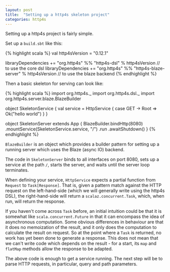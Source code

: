 ```yaml
---
layout: post
title:  "Setting up a http4s skeleton project"
categories: http4s
---
```

Setting up a http4s project is fairly simple.

Set up a `build.sbt` like this:

{% highlight scala %}
val http4sVersion = "0.12.1"

libraryDependencies += "org.http4s" %% "http4s-dsl"          % http4sVersion  // to use the core dsl
libraryDependencies += "org.http4s" %% "http4s-blaze-server" % http4sVersion  // to use the blaze backend
{% endhighlight %}

Then a basic skeleton for serving can look like:

{% highlight scala %}
import org.http4s._
import org.http4s.dsl._
import org.http4s.server.blaze.BlazeBuilder

object SkeletonService {
  val service = HttpService {
    case GET -> Root =>
      Ok("hello world")
  }
}

object SkeletonServer extends App {
  BlazeBuilder.bindHttp(8080)
    .mountService(SkeletonService.service, "/")
    .run
    .awaitShutdown()
}
{% endhighlight %}

`BlazeBuilder` is an object which provides a builder pattern for setting up a running
server which uses the Blaze (async IO) backend.

The code in `SkeletonServer` binds to all interfaces on port 8080, sets up a service at the
path `/`, starts the server, and waits until the server loop terminates.

When defining your service, `HttpService` expects a partial function from `Request` to
`Task[Response]`. That is, given a pattern match against the HTTP request on
the left-hand-side (which we will generally write using the http4s DSL), the
right-hand-side will return a `scalaz.concurrent.Task`, which, when run, will
return the response.

If you haven't come across `Task` before, an initial intuition could be that it is
somewhat like `scala.concurrent.Future` in that it can encompass the idea of
asynchronous computation. Some obvious differences in behaviour are that it does
no memoization of the result, and it only does the computation to calculate the
result on request. So at the point where a `Task` is returned, no work has yet
been done to generate a response. This does not mean that we can't write code which
depends on the result - for a start, its `map` and `flatMap` methods allow the
response to be adapted.

The above code is enough to get a service running. The next step will be to
parse HTTP requests, in particular, query and path parameters.
